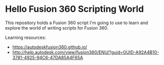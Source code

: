 # Hello Fusion 360 Scripting World

This repository holds a Fusion 360 script I'm going to use to learn and explore the world of writing scripts for Fusion 360.

Learning resources:

* https://autodeskfusion360.github.io/
* http://help.autodesk.com/view/fusion360/ENU/?guid=GUID-A92A4B10-3781-4925-94C6-47DA85A4F65A
